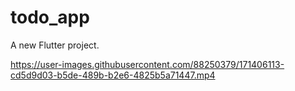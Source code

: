 # todo_app

A new Flutter project.


https://user-images.githubusercontent.com/88250379/171406113-cd5d9d03-b5de-489b-b2e6-4825b5a71447.mp4

